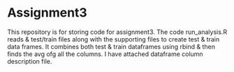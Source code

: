 # Assignment3
This repository is for storing code for assignment3. The code run_analysis.R reads & test/train files along with the supporting files
to create test & train data frames. It combines both test & train dataframes using rbind & then finds the avg ofg all the columns.
I have attached dataframe column description file. 
